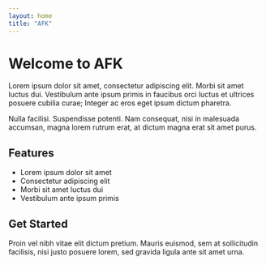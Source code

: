 ```yaml
---
layout: home
title: "AFK"
---
```


# Welcome to AFK

Lorem ipsum dolor sit amet, consectetur adipiscing elit. Morbi sit amet luctus dui. Vestibulum ante ipsum primis in faucibus orci luctus et ultrices posuere cubilia curae; Integer ac eros eget ipsum dictum pharetra.

Nulla facilisi. Suspendisse potenti. Nam consequat, nisi in malesuada accumsan, magna lorem rutrum erat, at dictum magna erat sit amet purus.

## Features

- Lorem ipsum dolor sit amet
- Consectetur adipiscing elit
- Morbi sit amet luctus dui
- Vestibulum ante ipsum primis

## Get Started

Proin vel nibh vitae elit dictum pretium. Mauris euismod, sem at sollicitudin facilisis, nisi justo posuere lorem, sed gravida ligula ante sit amet urna.
